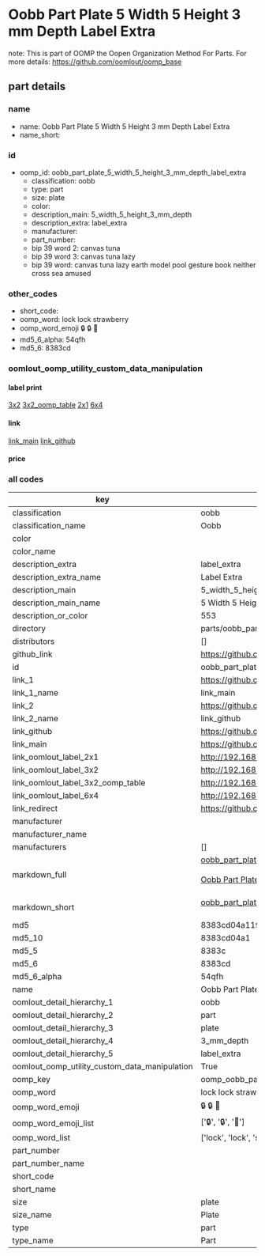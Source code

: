 # Oobb Part Plate 5 Width 5 Height 3 mm Depth Label Extra  

note: This is part of OOMP the Oopen Organization Method For Parts. For more details: https://github.com/oomlout/oomp_base

##  part details
  







### name
* name: Oobb Part Plate 5 Width 5 Height 3 mm Depth Label Extra
* name_short: 
### id
* oomp_id: oobb_part_plate_5_width_5_height_3_mm_depth_label_extra
  * classification: oobb
  * type: part
  * size: plate
  * color: 
  * description_main: 5_width_5_height_3_mm_depth
  * description_extra: label_extra
  * manufacturer: 
  * part_number: 
  * bip 39 word 2: canvas tuna
  * bip 39 word 3: canvas tuna lazy
  * bip 39 word: canvas tuna lazy earth model pool gesture book neither cross sea amused

### other_codes
* short_code: 
* oomp_word: lock lock strawberry
* oomp_word_emoji :lock: :lock: :strawberry:
* md5_6_alpha: 54qfh
* md5_6: 8383cd






### oomlout_oomp_utility_custom_data_manipulation
#### label print
[3x2](http://192.168.1.245:1112/?label=oomp%2054qfh)
[3x2_oomp_table](http://192.168.1.108:1112/?label=oomp%2054qfh)
[2x1](http://192.168.1.242:1112/?label=oomp%2054qfh)
[6x4](http://192.168.1.55:1112/?label=oomp%2054qfh)    

#### link

[link_main](https://github.com/oomlout/oomlout_oomp_version_1_messy/tree/main/parts/oobb_part_plate_5_width_5_height_3_mm_depth_label_extra) [link_github](https://github.com/oomlout/oomlout_oomp_version_1_messy/tree/main/parts/oobb_part_plate_5_width_5_height_3_mm_depth_label_extra)                             

#### price







### all codes 
| key | value |  
| --- | --- |  
| classification | oobb |  
| classification_name | Oobb |  
| color |  |  
| color_name |  |  
| description_extra | label_extra |  
| description_extra_name | Label Extra |  
| description_main | 5_width_5_height_3_mm_depth |  
| description_main_name | 5 Width 5 Height 3 mm Depth |  
| description_or_color | 553 |  
| directory | parts/oobb_part_plate_5_width_5_height_3_mm_depth_label_extra |  
| distributors | [] |  
| github_link | https://github.com/oomlout/oomlout_oomp_part_src/tree/main/parts/oobb_part_plate_5_width_5_height_3_mm_depth_label_extra |  
| id | oobb_part_plate_5_width_5_height_3_mm_depth_label_extra |  
| link_1 | https://github.com/oomlout/oomlout_oomp_version_1_messy/tree/main/parts/oobb_part_plate_5_width_5_height_3_mm_depth_label_extra |  
| link_1_name | link_main |  
| link_2 | https://github.com/oomlout/oomlout_oomp_version_1_messy/tree/main/parts/oobb_part_plate_5_width_5_height_3_mm_depth_label_extra |  
| link_2_name | link_github |  
| link_github | https://github.com/oomlout/oomlout_oomp_version_1_messy/tree/main/parts/oobb_part_plate_5_width_5_height_3_mm_depth_label_extra |  
| link_main | https://github.com/oomlout/oomlout_oomp_version_1_messy/tree/main/parts/oobb_part_plate_5_width_5_height_3_mm_depth_label_extra |  
| link_oomlout_label_2x1 | http://192.168.1.242:1112/?label=oomp%2054qfh |  
| link_oomlout_label_3x2 | http://192.168.1.245:1112/?label=oomp%2054qfh |  
| link_oomlout_label_3x2_oomp_table | http://192.168.1.108:1112/?label=oomp%2054qfh |  
| link_oomlout_label_6x4 | http://192.168.1.55:1112/?label=oomp%2054qfh |  
| link_redirect | https://github.com/oomlout/oomlout_oomp_version_1_messy/tree/main/parts/oobb_part_plate_5_width_5_height_3_mm_depth_label_extra |  
| manufacturer |  |  
| manufacturer_name |  |  
| manufacturers | [] |  
| markdown_full | [oobb_part_plate_5_width_5_height_3_mm_depth_label_extra](none)<br>[](none)<br>[Oobb Part Plate 5 Width 5 Height 3 Mm Depth Label Extra](none)<br><br> |  
| markdown_short | [oobb_part_plate_5_width_5_height_3_mm_depth_label_extra](none)<br><br> |  
| md5 | 8383cd04a1198c2ea0474456fcfa990d |  
| md5_10 | 8383cd04a1 |  
| md5_5 | 8383c |  
| md5_6 | 8383cd |  
| md5_6_alpha | 54qfh |  
| name | Oobb Part Plate 5 Width 5 Height 3 mm Depth Label Extra |  
| oomlout_detail_hierarchy_1 | oobb |  
| oomlout_detail_hierarchy_2 | part |  
| oomlout_detail_hierarchy_3 | plate |  
| oomlout_detail_hierarchy_4 | 3_mm_depth |  
| oomlout_detail_hierarchy_5 | label_extra |  
| oomlout_oomp_utility_custom_data_manipulation | True |  
| oomp_key | oomp_oobb_part_plate_5_width_5_height_3_mm_depth_label_extra |  
| oomp_word | lock lock strawberry |  
| oomp_word_emoji | :lock: :lock: :strawberry: |  
| oomp_word_emoji_list | [':lock:', ':lock:', ':strawberry:'] |  
| oomp_word_list | ['lock', 'lock', 'strawberry'] |  
| part_number |  |  
| part_number_name |  |  
| short_code |  |  
| short_name |  |  
| size | plate |  
| size_name | Plate |  
| type | part |  
| type_name | Part |  

